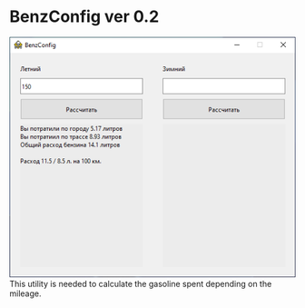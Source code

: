 # BenzConfig ver 0.2
![BenzConfig](https://github.com/va-chekaev/BenzConfig_0.2/blob/main/screenshot.png)
This utility is needed to calculate the gasoline spent depending on the mileage.

